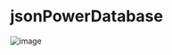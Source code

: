 # jsonPowerDatabase
![image](https://user-images.githubusercontent.com/62249788/209522534-ada5745a-83d9-423f-98b7-40861bc25a85.png)
